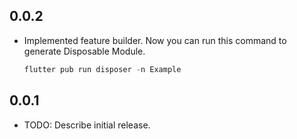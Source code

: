 ## 0.0.2

* Implemented feature builder. Now you can run this command to generate Disposable Module.
    ``` dart
    flutter pub run disposer -n Example
    ```


## 0.0.1

* TODO: Describe initial release.
